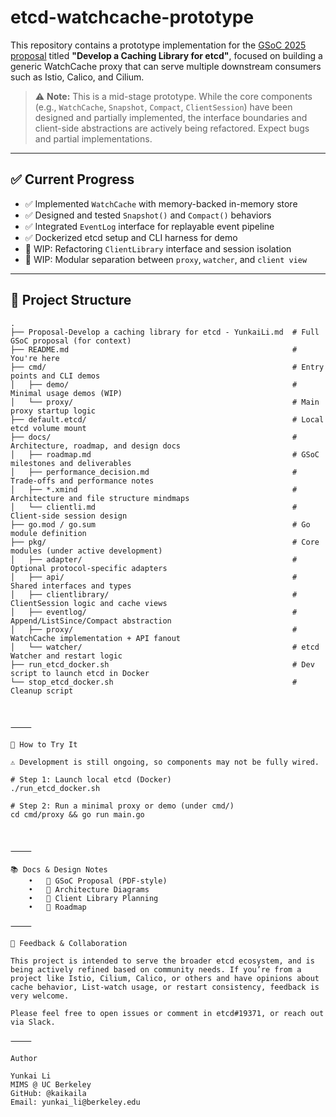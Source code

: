 # etcd-watchcache-prototype

This repository contains a prototype implementation for the [GSoC 2025 proposal](./Proposal-Develop%20a%20caching%20library%20for%20etcd%20-%20YunkaiLi.md) titled **"Develop a Caching Library for etcd"**, focused on building a generic WatchCache proxy that can serve multiple downstream consumers such as Istio, Calico, and Cilium.

> ⚠️ **Note:** This is a mid-stage prototype. While the core components (e.g., `WatchCache`, `Snapshot`, `Compact`, `ClientSession`) have been designed and partially implemented, the interface boundaries and client-side abstractions are actively being refactored. Expect bugs and partial implementations.

---

## ✅ Current Progress

- ✅ Implemented `WatchCache` with memory-backed in-memory store
- ✅ Designed and tested `Snapshot()` and `Compact()` behaviors
- ✅ Integrated `EventLog` interface for replayable event pipeline
- ✅ Dockerized etcd setup and CLI harness for demo
- 🧩 WIP: Refactoring `ClientLibrary` interface and session isolation
- 🧩 WIP: Modular separation between `proxy`, `watcher`, and `client view`

---

## 📁 Project Structure

```plaintext
.
├── Proposal-Develop a caching library for etcd - YunkaiLi.md  # Full GSoC proposal (for context)
├── README.md                                                  # You're here
├── cmd/                                                       # Entry points and CLI demos
│   ├── demo/                                                  # Minimal usage demos (WIP)
│   └── proxy/                                                 # Main proxy startup logic
├── default.etcd/                                              # Local etcd volume mount
├── docs/                                                      # Architecture, roadmap, and design docs
│   ├── roadmap.md                                             # GSoC milestones and deliverables
│   ├── performance_decision.md                                # Trade-offs and performance notes
│   ├── *.xmind                                                # Architecture and file structure mindmaps
│   └── clientli.md                                            # Client-side session design
├── go.mod / go.sum                                            # Go module definition
├── pkg/                                                       # Core modules (under active development)
│   ├── adapter/                                               # Optional protocol-specific adapters
│   ├── api/                                                   # Shared interfaces and types
│   ├── clientlibrary/                                         # ClientSession logic and cache views
│   ├── eventlog/                                              # Append/ListSince/Compact abstraction
│   ├── proxy/                                                 # WatchCache implementation + API fanout
│   └── watcher/                                               # etcd Watcher and restart logic
├── run_etcd_docker.sh                                         # Dev script to launch etcd in Docker
└── stop_etcd_docker.sh                                        # Cleanup script



⸻

🧪 How to Try It

⚠️ Development is still ongoing, so components may not be fully wired.

# Step 1: Launch local etcd (Docker)
./run_etcd_docker.sh

# Step 2: Run a minimal proxy or demo (under cmd/)
cd cmd/proxy && go run main.go



⸻

📚 Docs & Design Notes
	•	📄 GSoC Proposal (PDF-style)
	•	🧠 Architecture Diagrams
	•	🧱 Client Library Planning
	•	🧭 Roadmap

⸻

🤝 Feedback & Collaboration

This project is intended to serve the broader etcd ecosystem, and is being actively refined based on community needs. If you’re from a project like Istio, Cilium, Calico, or others and have opinions about cache behavior, List-watch usage, or restart consistency, feedback is very welcome.

Please feel free to open issues or comment in etcd#19371, or reach out via Slack.

⸻

Author

Yunkai Li
MIMS @ UC Berkeley
GitHub: @kaikaila
Email: yunkai_li@berkeley.edu
```
